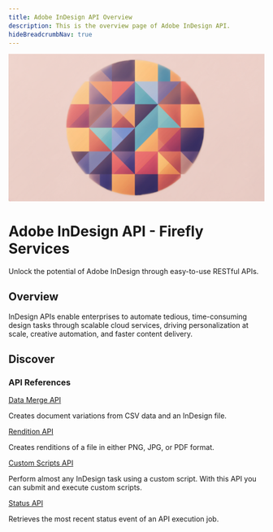 ```yaml
---
title: Adobe InDesign API Overview
description: This is the overview page of Adobe InDesign API.
hideBreadcrumbNav: true
---
```


<Hero slots="image, heading, text" background="rgb(225, 190, 185)" theme="dark" />

![InDesign Hero Image](./indesign-hero.png)

# Adobe InDesign API - Firefly Services

Unlock the potential of Adobe InDesign through easy-to-use RESTful APIs.

## Overview

InDesign APIs enable enterprises to automate tedious, time-consuming design tasks through scalable cloud services, driving personalization at scale, creative automation, and faster content delivery.

## Discover

<DiscoverBlock slots="heading, link, text"/>

### API References

[Data Merge API][1]

Creates document variations from CSV data and an InDesign file.

<DiscoverBlock slots="link, text"/>

[Rendition API][1]

Creates renditions of a file in either PNG, JPG, or PDF format.

<DiscoverBlock slots="link, text"/>

[Custom Scripts API][1]

Perform almost any InDesign task using a custom script. With this API you can submit and execute custom scripts.

<DiscoverBlock slots="link, text"/>

[Status API][1]

Retrieves the most recent status event of an API execution job.

[1]: ./api/index.md
